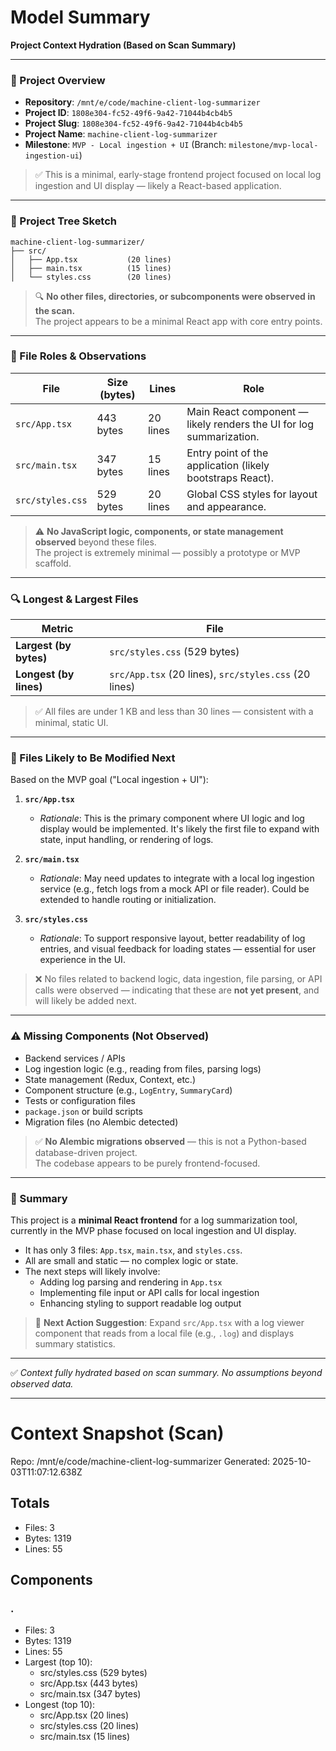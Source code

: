 # Model Summary

**Project Context Hydration (Based on Scan Summary)**

---

### 📁 Project Overview  
- **Repository**: `/mnt/e/code/machine-client-log-summarizer`  
- **Project ID**: `1808e304-fc52-49f6-9a42-71044b4cb4b5`  
- **Project Slug**: `1808e304-fc52-49f6-9a42-71044b4cb4b5`  
- **Project Name**: `machine-client-log-summarizer`  
- **Milestone**: `MVP - Local ingestion + UI` (Branch: `milestone/mvp-local-ingestion-ui`)  

> ✅ This is a minimal, early-stage frontend project focused on local log ingestion and UI display — likely a React-based application.

---

### 📂 Project Tree Sketch

```
machine-client-log-summarizer/
├── src/
│   ├── App.tsx           (20 lines)
│   ├── main.tsx          (15 lines)
│   └── styles.css        (20 lines)
```

> 🔍 **No other files, directories, or subcomponents were observed in the scan.**  
> The project appears to be a minimal React app with core entry points.

---

### 📄 File Roles & Observations

| File | Size (bytes) | Lines | Role |
|------|--------------|-------|------|
| `src/App.tsx` | 443 bytes | 20 lines | Main React component — likely renders the UI for log summarization. |
| `src/main.tsx` | 347 bytes | 15 lines | Entry point of the application (likely bootstraps React). |
| `src/styles.css` | 529 bytes | 20 lines | Global CSS styles for layout and appearance. |

> ⚠️ **No JavaScript logic, components, or state management observed** beyond these files.  
> The project is extremely minimal — possibly a prototype or MVP scaffold.

---

### 🔍 Longest & Largest Files

| Metric | File |
|-------|------|
| **Largest (by bytes)** | `src/styles.css` (529 bytes) |
| **Longest (by lines)** | `src/App.tsx` (20 lines), `src/styles.css` (20 lines) |

> ✅ All files are under 1 KB and less than 30 lines — consistent with a minimal, static UI.

---

### 🚀 Files Likely to Be Modified Next

Based on the MVP goal ("Local ingestion + UI"):

1. **`src/App.tsx`**  
   - *Rationale*: This is the primary component where UI logic and log display would be implemented. It's likely the first file to expand with state, input handling, or rendering of logs.

2. **`src/main.tsx`**  
   - *Rationale*: May need updates to integrate with a local log ingestion service (e.g., fetch logs from a mock API or file reader). Could be extended to handle routing or initialization.

3. **`src/styles.css`**  
   - *Rationale*: To support responsive layout, better readability of log entries, and visual feedback for loading states — essential for user experience in the UI.

> ❌ No files related to backend logic, data ingestion, file parsing, or API calls were observed — indicating that these are **not yet present**, and will likely be added next.

---

### ⚠️ Missing Components (Not Observed)

- Backend services / APIs  
- Log ingestion logic (e.g., reading from files, parsing logs)  
- State management (Redux, Context, etc.)  
- Component structure (e.g., `LogEntry`, `SummaryCard`)  
- Tests or configuration files  
- `package.json` or build scripts  
- Migration files (no Alembic detected)

> ✅ **No Alembic migrations observed** — this is not a Python-based database-driven project.  
> The codebase appears to be purely frontend-focused.

---

### 📌 Summary

This project is a **minimal React frontend** for a log summarization tool, currently in the MVP phase focused on local ingestion and UI display.  

- It has only 3 files: `App.tsx`, `main.tsx`, and `styles.css`.  
- All are small and static — no complex logic or state.  
- The next steps will likely involve:
  - Adding log parsing and rendering in `App.tsx`
  - Implementing file input or API calls for local ingestion
  - Enhancing styling to support readable log output

> 🚀 **Next Action Suggestion**: Expand `src/App.tsx` with a log viewer component that reads from a local file (e.g., `.log`) and displays summary statistics.

---

✅ *Context fully hydrated based on scan summary. No assumptions beyond observed data.*

---

# Context Snapshot (Scan)

Repo: /mnt/e/code/machine-client-log-summarizer
Generated: 2025-10-03T11:07:12.638Z

## Totals
- Files: 3
- Bytes: 1319
- Lines: 55

## Components
### .
- Files: 3
- Bytes: 1319
- Lines: 55
- Largest (top 10):
  - src/styles.css (529 bytes)
  - src/App.tsx (443 bytes)
  - src/main.tsx (347 bytes)
- Longest (top 10):
  - src/App.tsx (20 lines)
  - src/styles.css (20 lines)
  - src/main.tsx (15 lines)
